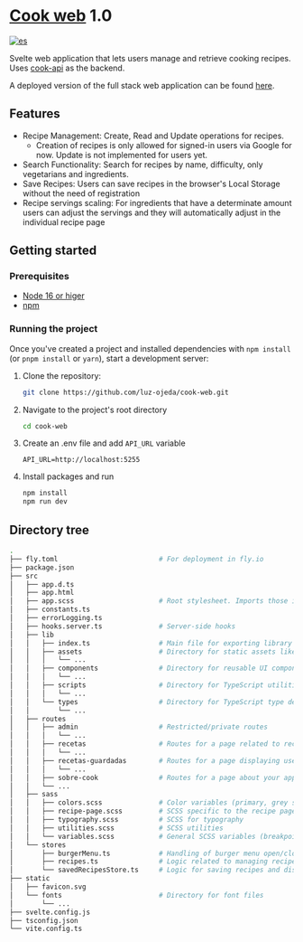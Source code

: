 # [Cook web](https://recetassimples.app/) 1.0

[![es](https://img.shields.io/badge/lang-es-red)](https://github.com/luz-ojeda/cook-web/blob/master/README.es.md)

Svelte web application that lets users manage and retrieve cooking recipes. Uses [cook-api](https://github.com/luz-ojeda/cook-api) as the backend.

A deployed version of the full stack web application can be found [here](https://cook-web-weathered-thunder-7639.fly.dev/).

## Features

- Recipe Management: Create, Read and Update operations for recipes.
   - Creation of recipes is only allowed for signed-in users via Google for now. Update is not implemented for users yet.
- Search Functionality: Search for recipes by name, difficulty, only vegetarians and ingredients.
- Save Recipes: Users can save recipes in the browser's Local Storage without the need of registration
- Recipe servings scaling: For ingredients that have a determinate amount users can adjust the servings and they will automatically adjust in the individual recipe page

## Getting started

### Prerequisites

- [Node 16 or higer](https://nodejs.org/en/download)
- [npm](https://www.npmjs.com/)

### Running the project

Once you've created a project and installed dependencies with `npm install` (or `pnpm install` or `yarn`), start a development server:

1. Clone the repository:

   ```bash
   git clone https://github.com/luz-ojeda/cook-web.git

   ```
2. Navigate to the project's root directory

   ```bash
   cd cook-web

   ```
3. Create an .env file and add `API_URL` variable
   ```plaintext
   API_URL=http://localhost:5255
   ```
4. Install packages and run

   ```bash
   npm install
   npm run dev
   ```

## Directory tree
```bash
.
├── fly.toml                         # For deployment in fly.io
├── package.json
├── src
│   ├── app.d.ts
│   ├── app.html
│   ├── app.scss                     # Root stylesheet. Imports those in ./src/sass and set root styles.
│   ├── constants.ts
│   ├── errorLogging.ts
│   ├── hooks.server.ts              # Server-side hooks
│   ├── lib
│   │   ├── index.ts                 # Main file for exporting library functionality
│   │   ├── assets                   # Directory for static assets like images, placeholders, etc.
│   │   │   └── ...
│   │   ├── components               # Directory for reusable UI components
│   │   │   └── ...
│   │   ├── scripts                  # Directory for TypeScript utilities
│   │   │   └── ...
│   │   └── types                    # Directory for TypeScript type definitions
│   │       └── ...
│   ├── routes
│   │   ├── admin                    # Restricted/private routes
│   │   │   └── ...
│   │   ├── recetas                  # Routes for a page related to recipe searching
│   │   │   └── ...
│   │   ├── recetas-guardadas        # Routes for a page displaying user saved recipes
│   │   │   └── ...
│   │   ├── sobre-cook               # Routes for a page about your application ("About Cook")
│   │   └── ...
│   ├── sass
│   │   ├── colors.scss              # Color variables (primary, grey scales, accents, etc.)
│   │   ├── recipe-page.scss         # SCSS specific to the recipe page
│   │   ├── typography.scss          # SCSS for typography
│   │   ├── utilities.scss           # SCSS utilities
│   │   └── variables.scss           # General SCSS variables (breakpoints, shadows,...)
│   └── stores
│       ├── burgerMenu.ts            # Handling of burger menu open/close state
│       ├── recipes.ts               # Logic related to managing recipes
│       └── savedRecipesStore.ts     # Logic for saving recipes and displaying them correctly
├── static
│   ├── favicon.svg
│   └── fonts                        # Directory for font files
│       └── ...
├── svelte.config.js
├── tsconfig.json
└── vite.config.ts
```
